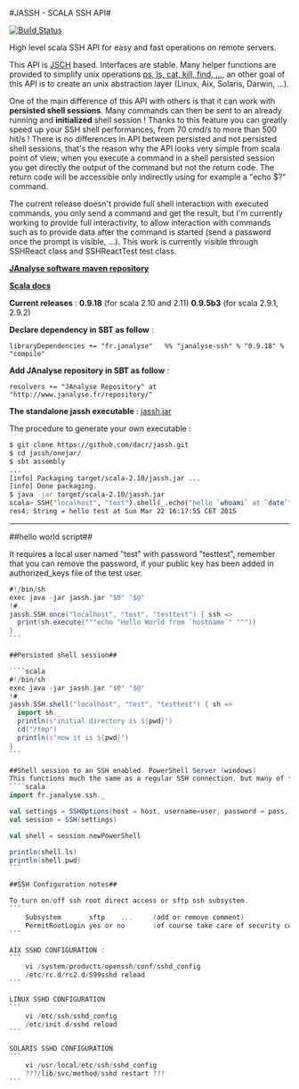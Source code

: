 #JASSH - SCALA SSH API#

[![Build Status](https://travis-ci.org/dacr/jassh.png?branch=master)](https://travis-ci.org/dacr/jassh)

High level scala SSH API for easy and fast operations on remote servers.

This API is [JSCH](http://www.jcraft.com/jsch/) based. Interfaces are stable. Many helper functions are provided to simplify unix operations [ps, ls, cat, kill, find, ...](http://www.janalyse.fr/scaladocs/janalyse-ssh/#fr.janalyse.ssh.ShellOperations), an other goal of this API is to create an unix abstraction layer (Linux, Aix, Solaris, Darwin, ...).

One of the main difference of this API with others is that it can work with **persisted shell sessions**. Many commands can then be sent
to an already running and **initialized** shell session ! Thanks to this feature you can greatly speed up your SSH shell performances,
from 70 cmd/s to more than 500 hit/s ! There is no differences in API between persisted and not persisted shell sessions, that's the
reason why the API looks very simple from scala point of view; when you execute a command in a shell persisted session you get directly
the output of the command but not the return code. The return code will be accessible only indirectly using for example a "echo $?" command.

The current release doesn't provide full shell interaction with executed commands, you only send a command and get the result, but
I'm currently working to provide full interactivity, to allow interaction with commands such as to provide data after the command is
started (send a password once the prompt is visible, ...). This work is currently visible through SSHReact class and SSHReactTest
test class.  

[**JAnalyse software maven repository**](http://www.janalyse.fr/repository/)

[**Scala docs**](http://www.janalyse.fr/scaladocs/janalyse-ssh)

**Current releases** :  **0.9.18** (for scala 2.10 and 2.11)   **0.9.5b3** (for scala 2.9.1, 2.9.2)

**Declare dependency in SBT as follow** :
```
libraryDependencies += "fr.janalyse"   %% "janalyse-ssh" % "0.9.18" % "compile"
```

**Add JAnalyse repository in SBT as follow** :
```
resolvers += "JAnalyse Repository" at "http://www.janalyse.fr/repository/"
```

**The standalone jassh executable** : [jassh.jar](http://dnld.crosson.org/jassh.jar)

The procedure to generate your own executable :
```bash
$ git clone https://github.com/dacr/jassh.git
$ cd jassh/onejar/
$ sbt assembly
...
[info] Packaging target/scala-2.10/jassh.jar ...
[info] Done packaging.
$ java -jar target/scala-2.10/jassh.jar
scala> SSH("localhost", "test").shell(_.echo("hello `whoami` at `date`")).trim
res4: String = hello test at Sun Mar 22 16:17:55 CET 2015

```

----

##hello world script##

It requires a local user named "test" with password "testtest", remember that you can remove the password, if your public key has been added in authorized_keys file of the test user.

````scala
#!/bin/sh
exec java -jar jassh.jar "$0" "$@"
!#
jassh.SSH.once("localhost", "test", "testtest") { ssh =>
  print(sh.execute("""echo "Hello World from `hostname`" """))
}
```

##Persisted shell session##

````scala
#!/bin/sh
exec java -jar jassh.jar "$0" "$@"
!#
jassh.SSH.shell("localhost", "test", "testtest") { sh =>
  import sh._
  println(s"initial directory is ${pwd}")
  cd("/tmp")
  println(s"now it is ${pwd}")
}
```

##Shell session to an SSH enabled  PowerShell Server (windows)
This functions much the same as a regular SSH connection, but many of the unix like commands are not supported and the terminal behaves differently
````scala
import fr.janalyse.ssh._

val settings = SSHOptions(host = host, username=user, password = pass, prompt = Some(prompt), timeout = timeout)
val session = SSH(settings)

val shell = session.newPowerShell

println(shell.ls)
println(shell.pwd)
```

##SSH Configuration notes##

To turn on/off ssh root direct access or sftp ssh subsystem.
```
    Subsystem       sftp    ...     (add or remove comment)
    PermitRootLogin yes or no       (of course take care of security constraints)
```

AIX SSHD CONFIGURATION :
```
    vi /system/products/openssh/conf/sshd_config
    /etc/rc.d/rc2.d/S99sshd reload
```

LINUX SSHD CONFIGURATION
```
    vi /etc/ssh/sshd_config
    /etc/init.d/sshd reload
```

SOLARIS SSHD CONFIGURATION
```
    vi /usr/local/etc/ssh/sshd_config
    ???/lib/svc/method/sshd restart ???
```
